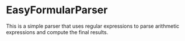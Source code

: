 # EasyFormularParser
This is a simple parser that uses regular expressions to parse arithmetic expressions and compute the final results.

